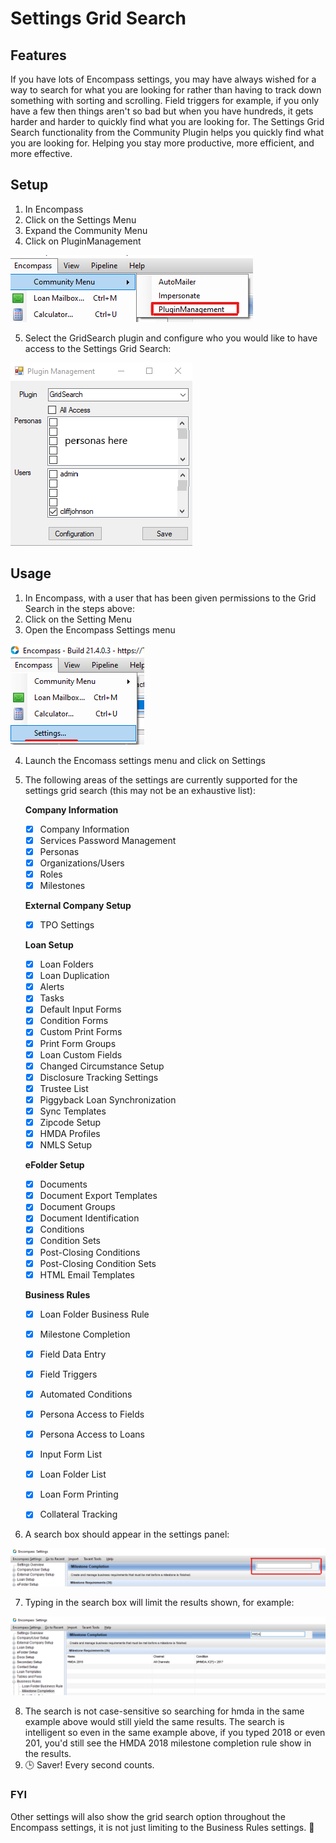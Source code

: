 # Settings Grid Search

## Features

If you have lots of Encompass settings, you may have always wished for a way to search for what you are looking for rather than having to track down something with sorting and scrolling. Field triggers for example, if you only have a few then things aren't so bad but when you have hundreds, it gets harder and harder to quickly find what you are looking for. The Settings Grid Search functionality from the Community Plugin helps you quickly find what you are looking for. Helping you stay more productive, more efficient, and more effective.

## Setup

1. In Encompass
2. Click on the Settings Menu
3. Expand the Community Menu
4. Click on PluginManagement

![Community Plugin Menu](/img/CommunityPluginMenu.png)

5. Select the GridSearch plugin and configure who you would like to have access to the Settings Grid Search:

![Grid Search](/img/GridSearch/GridSearchSettings.png)

## Usage

1. In Encompass, with a user that has been given permissions to the Grid Search in the steps above:
2. Click on the Setting Menu
3. Open the Encompass Settings menu

![Encompass Settings Menu](/img/EncompassSettingsMenu.png)

4. Launch the Encomass settings menu and click on Settings
5. The following areas of the settings are currently supported for the settings grid search (this may not be an exhaustive list):

   **Company Information**
   - [x] Company Information
   - [x] Services Password Management
   - [x] Personas
   - [x] Organizations/Users
   - [x] Roles
   - [x] Milestones

   **External Company Setup**
   - [x] TPO Settings

   **Loan Setup**
   - [x] Loan Folders
   - [x] Loan Duplication
   - [x] Alerts
   - [x] Tasks
   - [x] Default Input Forms
   - [x] Condition Forms
   - [x] Custom Print Forms
   - [x] Print Form Groups
   - [x] Loan Custom Fields
   - [x] Changed Circumstance Setup
   - [x] Disclosure Tracking Settings
   - [x] Trustee List
   - [x] Piggyback Loan Synchronization
   - [x] Sync Templates
   - [x] Zipcode Setup
   - [x] HMDA Profiles
   - [x] NMLS Setup

   **eFolder Setup**
   - [x] Documents
   - [x] Document Export Templates
   - [x] Document Groups
   - [x] Document Identification
   - [x] Conditions
   - [x] Condition Sets
   - [x] Post-Closing Conditions
   - [x] Post-Closing Condition Sets
   - [x] HTML Email Templates

   **Business Rules**
   - [x] Loan Folder Business Rule
   - [x] Milestone Completion
   - [x] Field Data Entry
   - [x] Field Triggers
   - [x] Automated Conditions
   - [x] Persona Access to Fields
   - [x] Persona Access to Loans
   - [x] Input Form List
   - [x] Loan Folder List
   - [x] Loan Form Printing
   - [x] Collateral Tracking


6. A search box should appear in the settings panel:

![Search Box](/img/GridSearch/SearchBox.png)

7. Typing in the search box will limit the results shown, for example:

![Searching](/img/GridSearch/Searching.png)

8. The search is not case-sensitive so searching for hmda in the same example above would still yield the same results. The search is intelligent so even in the same example above, if you typed 2018 or even 201, you'd still see the HMDA 2018 milestone completion rule show in the results.
9. :clock3: Saver! Every second counts.

### FYI

Other settings will also show the grid search option throughout the Encompass settings, it is not just limiting to the Business Rules settings. :rocket:
